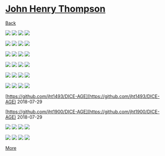 # [John Henry Thompson](../README.md)

[Back](2018-08-26-1.md)

[![](../media/2018-08-26/Timeline-Photos-DICE-mazed-thumb.jpg)](../posts/2018-08-26-1.md) [![](../media/2018-08-26/Timeline-Photos-68-Dark-Energy-27-Dark-Matter-5-Observed-Living-thumb.jpg)](../posts/2018-08-26-2.md) [![](../media/2018-08-26/Timeline-Photos-DICE-Raw-light-thumb.jpg)](../posts/2018-08-26-3.md) [![](../media/2018-08-25/Timeline-Photos-Planet-Earth-thumb.jpg)](../posts/2018-08-25-1.md)

[![](../media/2018-08-22/Timeline-Photos-Man-vs-nature-thumb.jpg)](../posts/2018-08-22-1.md) [![](../media/2018-08-21/DICE-Colored-Mind-living-in-the-dark-thumb.jpg)](../posts/2018-08-21-1.md) [![](../media/2018-08-15/Timeline-Photos-DICE-Colored-mind-Mining-dark-energy-2-thumb.jpg)](../posts/2018-08-15-1.md) [![](../media/2018-08-13/Timeline-Photos-DICE-Colored-mind-4-meta-dimensions-time-space-l-thumb.jpg)](../posts/2018-08-13-1.md)

[![](../media/2018-08-12/Timeline-Photos-Noted-thumb.jpg)](../posts/2018-08-12-1.md) [![](../media/2018-08-12/Timeline-Photos-DICE-Colored-mind-Mining-dark-energy-thumb.jpg)](../posts/2018-08-12-2.md) [![](../media/2018-08-12/Timeline-Photos-DICE-Colored-mind-Mutant-323-thumb.jpg)](../posts/2018-08-12-3.md) [![](../media/2018-08-10/Timeline-Photos-DICE-Mind-on-the-spectrum-thumb.jpg)](../posts/2018-08-10-1.md)

[![](../media/2018-08-09/Timeline-Photos-Four-forces-thumb.jpg)](../posts/2018-08-09-1.md) [![](../media/2018-08-07/Timeline-Photos-DICE-Glitch-thumb.jpg)](../posts/2018-08-07-1.md) [![](../media/2018-08-07/Timeline-Photos-JHT-the-Barnes-by-Judith-Williams-Thanks-big-sis-thumb.jpg)](../posts/2018-08-07-2.md) [![](../media/2018-08-07/Timeline-Photos-https-10print-org-thumb.jpg)](../posts/2018-08-07-3.md)

[![](../media/2018-08-04/Timeline-Photos-Ardmore-suburban-station-thumb.jpg)](../posts/2018-08-04-1.md) [![](../media/2018-08-04/Timeline-Photos-Smiling-on-the-inside-thumb.jpg)](../posts/2018-08-04-2.md) [![](../media/2018-08-02/Timeline-Photos-Octonions-search-for-meaning-https-www-quantamag-thumb.jpg)](../posts/2018-08-02-1.md) [![](../media/2018-08-01/Timeline-Photos-Quantized-thumb.jpg)](../posts/2018-08-01-1.md)

[![](../media/2018-08-01/Timeline-Photos-I-am-a-black-man-thumb.jpg)](../posts/2018-08-01-2.md) [![](../media/2018-07-31/Sirius-B-transmissions-resume-thumb.jpg)](../posts/2018-07-31-1.md) [![](../media/2018-07-30/Timeline-Photos-Tree-close-up-thumb.jpg)](../posts/2018-07-30-1.md) [![](../media/2018-07-29/Timeline-Photos-Tons-of-fungus-thumb.jpg)](../posts/2018-07-29-1.md)



[https://github.com/jht1493/DICE-AGE](https://github.com/jht1493/DICE-AGE)
2018-07-29



[https://github.com/jht1900/DICE-AGE](https://github.com/jht1900/DICE-AGE)
2018-07-29

[![](../media/2018-03-18/Timeline-Photos-http-www-johnhenrythompson-com-heros-professor-j-thumb.jpg)](../posts/2018-03-18-1.md) [![](../media/2018-03-06/DICE-Colored-mind-mutant-4-thumb.jpg)](../posts/2018-03-06-1.md) [![](../media/2018-03-06/DICE-Colored-mind-mutant-3-thumb.jpg)](../posts/2018-03-06-2.md) [![](../media/2018-03-06/DICE-Colored-mind-mutant-2-thumb.jpg)](../posts/2018-03-06-3.md)

[![](../media/2018-03-06/DICE-Colored-mind-mutant-1-thumb.jpg)](../posts/2018-03-06-4.md) [![](../media/2018-03-04/Timeline-Photos-DICE-Colored-mind-take-me-home-sweet-one-thumb.jpg)](../posts/2018-03-04-1.md) [![](../media/2018-03-03/DICE-Colored-mind-fade-to-black-thumb.jpg)](../posts/2018-03-03-1.md) [![](../media/2018-03-03/DICE-Colored-mind-glitch-from-Sirius-B-transmission-thumb.jpg)](../posts/2018-03-03-2.md)

[More](2018-02-01-1.md)